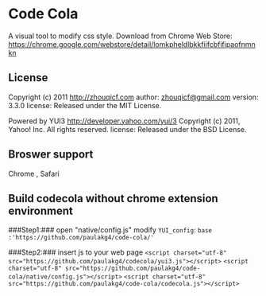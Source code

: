 Code Cola
======================
A visual tool to modify css style.
Download from Chrome Web Store: https://chrome.google.com/webstore/detail/lomkpheldlbkkfiifcbfifipaofnmnkn

License
-------
Copyright (c) 2011 http://zhouqicf.com
author: zhouqicf@gmail.com
version: 3.3.0
license: Released under the MIT License.

Powered by YUI3
http://developer.yahoo.com/yui/3
Copyright (c) 2011, Yahoo! Inc. All rights reserved.
license: Released under the BSD License.

Broswer support
---------------
Chrome , Safari

Build codecola without chrome extension environment
------------------------------------------
###Step1:###
open "native/config.js" modify `YUI_config`:
`base :'https://github.com/paulakg4/code-cola/'`

###Step2:###
insert js to your web page
`<script charset="utf-8" src="https://github.com/paulakg4/codecola/yui3.js"></script>`
`<script charset="utf-8" src="https://github.com/paulakg4/code-cola/native/config.js"></script>`
`<script charset="utf-8" src="https://github.com/paulakg4/code-cola/codecola.js"></script>`
